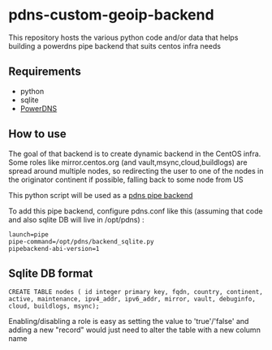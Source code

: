 # pdns-custom-geoip-backend
This repository hosts the various python code and/or data that helps building a powerdns pipe backend that suits centos infra needs

## Requirements
 * python
 * sqlite
 * [PowerDNS](http://www.powerdns.com)

## How to use
The goal of that backend is to create dynamic backend in the CentOS infra. Some roles like mirror.centos.org (and vault,msync,cloud,buildlogs) are spread around multiple nodes, so redirecting the user to one of the nodes in the originator continent if possible, falling back to some node from US 

This python script will be used as a [pdns pipe backend](https://doc.powerdns.com/authoritative/backends/pipe.html)

To add this pipe backend, configure pdns.conf like this (assuming that code and also sqlite DB will live in /opt/pdns) : 
```
launch=pipe
pipe-command=/opt/pdns/backend_sqlite.py
pipebackend-abi-version=1

```

## Sqlite DB format
```
CREATE TABLE nodes ( id integer primary key, fqdn, country, continent, active, maintenance, ipv4_addr, ipv6_addr, mirror, vault, debuginfo, cloud, buildlogs, msync);
```
Enabling/disabling a role is easy as setting the value to 'true'/'false' and adding a new "record" would just need to alter the table with a new column name
